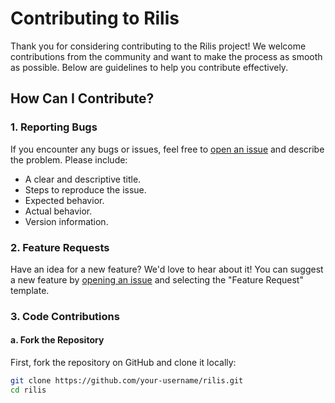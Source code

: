# Contributing to Rilis

Thank you for considering contributing to the Rilis project! We welcome contributions from the community and want to make the process as smooth as possible. Below are guidelines to help you contribute effectively.

## How Can I Contribute?

### 1. Reporting Bugs
If you encounter any bugs or issues, feel free to [open an issue](https://github.com/ak9024/rilis/issues) and describe the problem. Please include:

- A clear and descriptive title.
- Steps to reproduce the issue.
- Expected behavior.
- Actual behavior.
- Version information.

### 2. Feature Requests
Have an idea for a new feature? We'd love to hear about it! You can suggest a new feature by [opening an issue](https://github.com/ak9024/rilis/issues) and selecting the "Feature Request" template.

### 3. Code Contributions

#### a. Fork the Repository
First, fork the repository on GitHub and clone it locally:

```bash
git clone https://github.com/your-username/rilis.git
cd rilis
